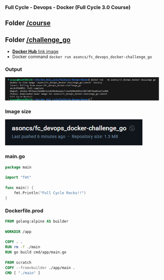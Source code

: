 ### Full Cycle - Devops - Docker (Full Cycle 3.0 Course)

## Folder [/course](/course)

## Folder [/challenge_go](/challenge_go)

-   <a href="https://hub.docker.com/repository/docker/asoncs/fc_devops_docker-challenge_go"><b>Docker Hub</b> link image</a>
-   Docker command `docker run asoncs/fc_devops_docker-challenge_go`

### Output

<img alt="Command output" src="challenge_go/output.png" />

### Image size

<img alt="Command output" src="challenge_go/size.png" />

### main.go

```go
package main

import "fmt"

func main() {
	fmt.Println("Full Cycle Rocks!!")
}
```

### Dockerfile.prod

```Dockerfile
FROM golang:alpine AS builder

WORKDIR /app

COPY . .
RUN rm -f ./main
RUN go build cmd/app/main.go

FROM scratch
COPY --from=builder ./app/main .
CMD [ "./main" ]
```
